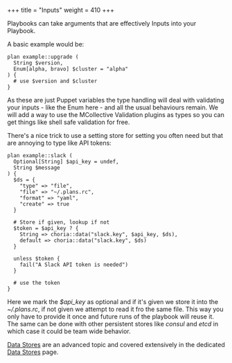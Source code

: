 +++
title = "Inputs"
weight = 410
+++

Playbooks can take arguments that are effectively Inputs into your Playbook.

A basic example would be:

```puppet
plan example::upgrade (
  String $version,
  Enum[alpha, bravo] $cluster = "alpha"
) {
  # use $version and $cluster
}
```

As these are just Puppet variables the type handling will deal with validating your inputs - like the Enum here - and all the usual behaviours remain.  We will add a way to use the MCollective Validation plugins as types so you can get things like shell safe validation for free.

There's a nice trick to use a setting store for setting you often need but that are annoying to type like API tokens:

```puppet
plan example::slack (
  Optional[String] $api_key = undef,
  String $message
) {
  $ds = {
    "type" => "file",
    "file" => "~/.plans.rc",
    "format" => "yaml",
    "create" => true
  }

  # Store if given, lookup if not
  $token = $api_key ? {
    String => choria::data("slack.key", $api_key, $ds),
    default => choria::data("slack.key", $ds)
  }

  unless $token {
    fail("A Slack API token is needed")
  }

  # use the token
}
```

Here we mark the *$api_key* as optional and if it's given we store it into the *~/.plans.rc*, if not given we attempt to read it fro the same file.  This way you only have to provide it once and future runs of the playbook will reuse it.  The same can be done with other persistent stores like *consul* and *etcd* in which case it could be team wide behavior.

[Data Stores](../data/) are an advanced topic and covered extensively in the dedicated [Data Stores](../data/) page.

